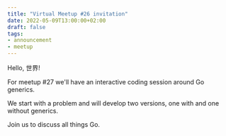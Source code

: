 ```yaml
---
title: "Virtual Meetup #26 invitation"
date: 2022-05-09T13:00:00+02:00
draft: false
tags:
- announcement
- meetup
---
```


Hello, 世界!

For meetup #27 we'll have an interactive coding session around Go generics.

We start with a problem and will develop two versions, one with and one without generics.

Join us to discuss all things Go.


<!--

TODO: outreach.

-->
